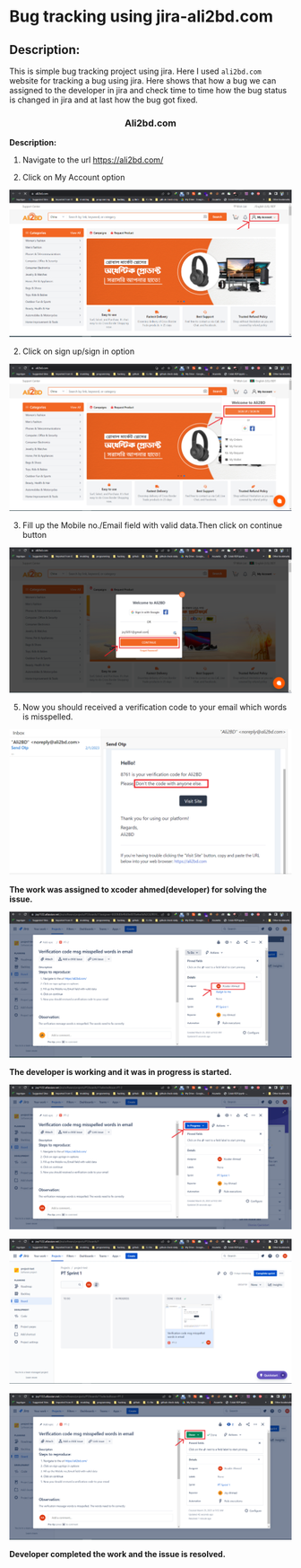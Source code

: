 # Bug tracking using jira-ali2bd.com

## Description:
This is simple bug tracking project using jira. Here I used `ali2bd.com` website for tracking a bug using jira. Here shows that how a bug we can assigned to the developer in jira and check time to time how the bug status is changed in jira and at last how the bug got fixed.


<H3 align="center">Ali2bd.com</H3>



**Description:**

1. Navigate to the url https://ali2bd.com/ 

2. Click on My Account option

![](images/jira1.PNG)

2. Click on sign up/sign in option

![](images/jira2.PNG)

3. Fill up the Mobile no./Email field with valid data.Then click on continue button

![](images/jira3.PNG)

5. Now you should received a verification code to your email which words is misspelled.

![](images/otp-msg-mispell.PNG)

**The work was assigned to xcoder ahmed(developer) for solving the issue.**

![](images/jira4.PNG)

**The developer is working and it was in progress is started.**

![](images/jira5.PNG)

![](images/jira6.PNG)

![](images/jira7.PNG)

**Developer completed the work and the issue is resolved.**



